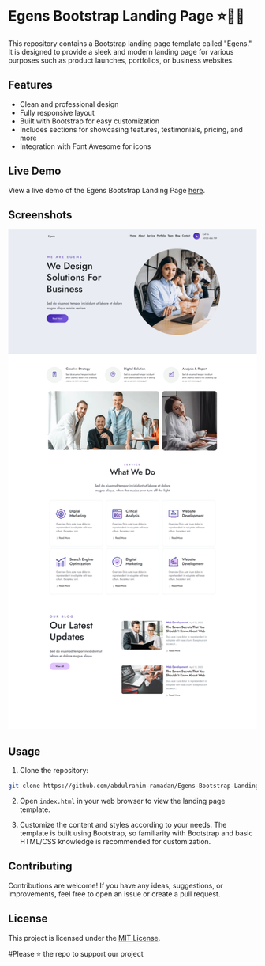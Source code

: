 # Egens Bootstrap Landing Page ⭐🤩🦁

This repository contains a Bootstrap landing page template called "Egens." It is designed to provide a sleek and modern landing page for various purposes such as product launches, portfolios, or business websites.



## Features

- Clean and professional design
- Fully responsive layout
- Built with Bootstrap for easy customization
- Includes sections for showcasing features, testimonials, pricing, and more
- Integration with Font Awesome for icons

## Live Demo

View a live demo of the Egens Bootstrap Landing Page [here](https://abdulrahim-ramadan.github.io/Egens-Bootstrap-Landing-Page/).

## Screenshots

![project demo](screenshot.png)

## Usage

1. Clone the repository:

```bash
git clone https://github.com/abdulrahim-ramadan/Egens-Bootstrap-Landing-Page.git
```

2. Open `index.html` in your web browser to view the landing page template.

3. Customize the content and styles according to your needs. The template is built using Bootstrap, so familiarity with Bootstrap and basic HTML/CSS knowledge is recommended for customization.

## Contributing

Contributions are welcome! If you have any ideas, suggestions, or improvements, feel free to open an issue or create a pull request.

## License



This project is licensed under the [MIT License](LICENSE).


#Please ⭐ the repo to support our project
